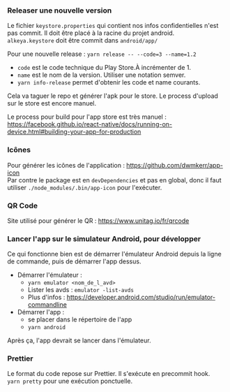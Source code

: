 ### Releaser une nouvelle version

Le fichier `keystore.properties` qui contient nos infos confidentielles n'est pas commit.
Il doit être placé à la racine du projet android.  
`alkeya.keystore` doit être commit dans `android/app/`

Pour une nouvelle release :
`yarn release -- --code=3 --name=1.2`

- `code` est le code technique du Play Store.À incrémenter de 1.
- `name` est le nom de la version. Utiliser une notation semver.
- `yarn info-release` permet d'obtenir les code et name courants.

Cela va taguer le repo et générer l'apk pour le store. Le process d'upload sur le store est encore manuel.

Le process pour build pour l'app store est très manuel : https://facebook.github.io/react-native/docs/running-on-device.html#building-your-app-for-production

### Icônes

Pour générer les icônes de l'application : https://github.com/dwmkerr/app-icon  
Par contre le package est en `devDependencies` et pas en global, donc il faut utiliser `./node_modules/.bin/app-icon` pour l'exécuter.

### QR Code

Site utilisé pour générer le QR : https://www.unitag.io/fr/qrcode

### Lancer l'app sur le simulateur Android, pour développer

Ce qui fonctionne bien est de démarrer l'émulateur Android depuis la ligne de commande, puis de démarrer l'app dessus.

- Démarrer l'émulateur :
  - `yarn emulator <nom_de_l_avd>`
  - Lister les avds : `emulator -list-avds`
  - Plus d'infos : https://developer.android.com/studio/run/emulator-commandline
- Démarrer l'app :
  - se placer dans le répertoire de l'app
  - `yarn android`

Après ça, l'app devrait se lancer dans l'émulateur.

### Prettier

Le format du code repose sur Prettier. Il s'exécute en precommit hook.  
`yarn pretty` pour une exécution ponctuelle.
